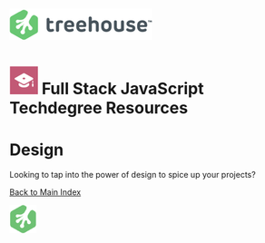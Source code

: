 # ![Treehouse Logo](../repo-imgs/treehouse_and_logo.png "Team Treehouse")

# ![Full Stack JavaScript Techdegree](../repo-imgs/fsjs.png "FSJS") Full Stack JavaScript Techdegree Resources

# Design

Looking to tap into the power of design to spice up your projects?

[Back to Main Index](../README.md)

![Treehouse Logo](../repo-imgs/frogprint.png "Team Treehouse")